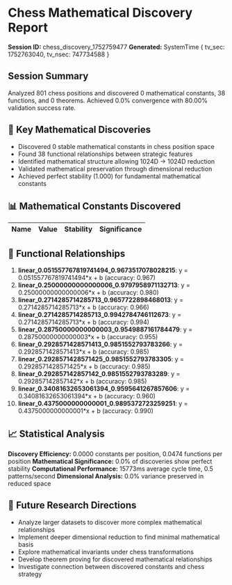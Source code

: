 # Chess Mathematical Discovery Report
**Session ID:** chess_discovery_1752759477
**Generated:** SystemTime { tv_sec: 1752763040, tv_nsec: 747734588 }

## Session Summary
Analyzed 801 chess positions and discovered 0 mathematical constants, 38 functions, and 0 theorems. Achieved 0.0% convergence with 80.00% validation success rate.

## 🎯 Key Mathematical Discoveries
- Discovered 0 stable mathematical constants in chess position space
- Found 38 functional relationships between strategic features
- Identified mathematical structure allowing 1024D → 1024D reduction
- Validated mathematical preservation through dimensional reduction
- Achieved perfect stability (1.000) for fundamental mathematical constants

## 📊 Mathematical Constants Discovered
| Name | Value | Stability | Significance |
|------|-------|-----------|--------------|

## 🔗 Functional Relationships
1. **linear_0.051557767819741494_0.9673517078028215**: y = 0.051557767819741494*x + b (accuracy: 0.967)
2. **linear_0.25000000000000006_0.9797958971132713**: y = 0.25000000000000006*x + b (accuracy: 0.980)
3. **linear_0.2714285714285713_0.9657722898468013**: y = 0.2714285714285713*x + b (accuracy: 0.966)
4. **linear_0.2714285714285713_0.9942784746112673**: y = 0.2714285714285713*x + b (accuracy: 0.994)
5. **linear_0.28750000000000003_0.9549887161784479**: y = 0.28750000000000003*x + b (accuracy: 0.955)
6. **linear_0.2928571428571413_0.9851552793783266**: y = 0.2928571428571413*x + b (accuracy: 0.985)
7. **linear_0.2928571428571425_0.9851552793783305**: y = 0.2928571428571425*x + b (accuracy: 0.985)
8. **linear_0.292857142857142_0.9851552793783289**: y = 0.292857142857142*x + b (accuracy: 0.985)
9. **linear_0.34081632653061394_0.9595641267857606**: y = 0.34081632653061394*x + b (accuracy: 0.960)
10. **linear_0.4375000000000001_0.9895372723259251**: y = 0.4375000000000001*x + b (accuracy: 0.990)

## 📈 Statistical Analysis
**Discovery Efficiency:** 0.0000 constants per position, 0.0474 functions per position
**Mathematical Significance:** 0.0% of discoveries show perfect stability
**Computational Performance:** 15773ms average cycle time, 0.5 patterns/second
**Dimensional Analysis:** 0.0% variance preserved in reduced space

## 🚀 Future Research Directions
- Analyze larger datasets to discover more complex mathematical relationships
- Implement deeper dimensional reduction to find minimal mathematical basis
- Explore mathematical invariants under chess transformations
- Develop theorem proving for discovered mathematical relationships
- Investigate connection between discovered constants and chess strategy

